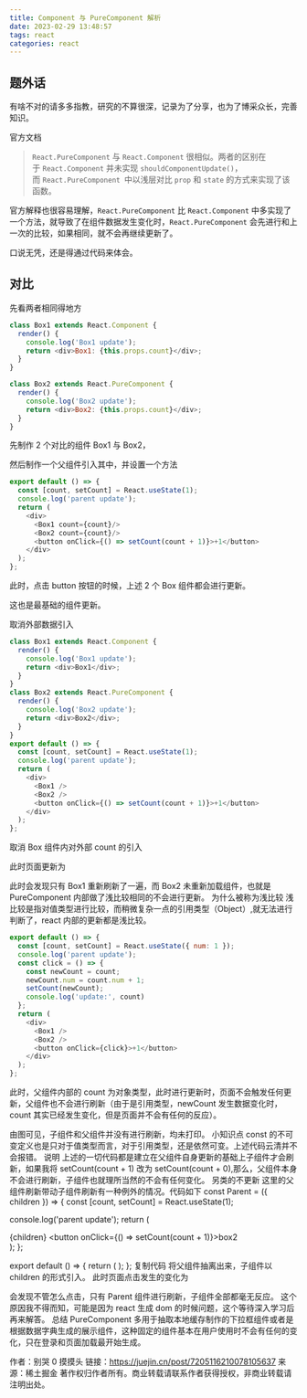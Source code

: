 ```yaml
---
title: Component 与 PureComponent 解析
date: 2023-02-29 13:48:57
tags: react
categories: react
---
```


## 题外话

有啥不对的请多多指教，研究的不算很深，记录为了分享，也为了博采众长，完善知识。

官方文档

> `React.PureComponent` 与 `React.Component` 很相似。两者的区别在于 `React.Component` 并未实现 `shouldComponentUpdate()`，而 `React.PureComponent `中以浅层对比 `prop` 和 `state` 的方式来实现了该函数。

官方解释也很容易理解，`React.PureComponent` 比 `React.Component` 中多实现了一个方法，就导致了在组件数据发生变化时，`React.PureComponent` 会先进行和上一次的比较，如果相同，就不会再继续更新了。

口说无凭，还是得通过代码来体会。

## 对比

先看两者相同得地方

```js
class Box1 extends React.Component {
  render() {
    console.log('Box1 update');
    return <div>Box1: {this.props.count}</div>;
  }
}
```
```js
class Box2 extends React.PureComponent {
  render() {
    console.log('Box2 update');
    return <div>Box2: {this.props.count}</div>;
  }
}
```

先制作 2 个对比的组件 Box1 与 Box2，

然后制作一个父组件引入其中，并设置一个方法
```js
export default () => {
  const [count, setCount] = React.useState(1);
  console.log('parent update');
  return (
    <div>
      <Box1 count={count}/>
      <Box2 count={count}/>
      <button onClick={() => setCount(count + 1)}>+1</button>
    </div>
  );
};
```

此时，点击 button 按钮的时候，上述 2 个 Box 组件都会进行更新。

这也是最基础的组件更新。

取消外部数据引入
```js
class Box1 extends React.Component {
  render() {
    console.log('Box1 update');
    return <div>Box1</div>;
  }
}
class Box2 extends React.PureComponent {
  render() {
    console.log('Box2 update');
    return <div>Box2</div>;
  }
}
export default () => {
  const [count, setCount] = React.useState(1);
  console.log('parent update');
  return (
    <div>
      <Box1 />
      <Box2 />
      <button onClick={() => setCount(count + 1)}>+1</button>
    </div>
  );
};
```

取消 Box 组件内对外部 count 的引入

此时页面更新为

此时会发现只有 Box1 重新刷新了一遍，而 Box2 未重新加载组件，也就是 PureComponent 内部做了浅比较相同的不会进行更新。
为什么被称为浅比较
浅比较是指对值类型进行比较，而稍微复杂一点的引用类型（Object）,就无法进行判断了，react 内部的更新都是浅比较。

```js
export default () => {
  const [count, setCount] = React.useState({ num: 1 });
  console.log('parent update');
  const click = () => {
    const newCount = count;
    newCount.num = count.num + 1;
    setCount(newCount);
    console.log('update:', count)
  };
  return (
    <div>
      <Box1 />
      <Box2 />
      <button onClick={click}>+1</button>
    </div>
  );
};
```

此时，父组件内部的 count 为对象类型，此时进行更新时，页面不会触发任何更新，父组件也不会进行刷新（由于是引用类型，newCount 发生数据变化时，count 其实已经发生变化，但是页面并不会有任何的反应）。

由图可见，子组件和父组件并没有进行刷新，均未打印。
小知识点
const 的不可变定义也是只对于值类型而言，对于引用类型，还是依然可变。上述代码云清并不会报错。
说明
上述的一切代码都是建立在父组件自身更新的基础上子组件才会刷新，如果我将 setCount(count + 1) 改为 setCount(count + 0),那么，父组件本身不会进行刷新，子组件也就理所当然的不会有任何变化。
另类的不更新
这里的父组件刷新带动子组件刷新有一种例外的情况。代码如下
const Parent = ({ children }) => {
  const [count, setCount] = React.useState(1);

  console.log('parent update');
  return (
    <div>
      {children}
      <button onClick={() => setCount(count + 1)}>box2</button>
    </div>
  );
};

export default () => {
  return (
    <Parent>
      <Box1 />
      <Box2 />
    </Parent>
  );
};
复制代码
将父组件抽离出来，子组件以 children 的形式引入。
此时页面点击发生的变化为

会发现不管怎么点击，只有 Parent 组件进行刷新，子组件全部都毫无反应。
这个原因我不得而知，可能是因为 react 生成 dom 的时候问题，这个等待深入学习后再来解答。
总结
PureComponent 多用于抽取本地缓存制作的下拉框组件或者是根据数据字典生成的展示组件，这种固定的组件基本在用户使用时不会有任何的变化，只在登录和页面加载最开始生成。

作者：别哭 0 摸摸头
链接：https://juejin.cn/post/7205116210078105637
来源：稀土掘金
著作权归作者所有。商业转载请联系作者获得授权，非商业转载请注明出处。